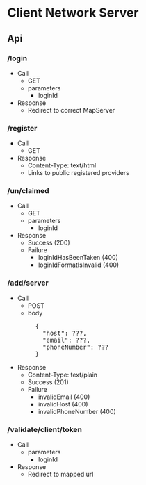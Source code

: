 # Client Network Server

## Api

### /login
- Call
  - GET
  - parameters
    - loginId
- Response
  - Redirect to correct MapServer

### /register
- Call
  - GET
- Response
  - Content-Type: text/html
  - Links to public registered providers

### /un/claimed
- Call
  - GET
  - parameters
    - loginId
- Response
  - Success (200)
  - Failure
    - loginIdHasBeenTaken (400)
    - loginIdFormatIsInvalid (400)

### /add/server
- Call
  - POST
  - body
    <pre>
      {
        "host": ???,
        "email": ???,
        "phoneNumber": ???
      }
    </pre>
- Response
  - Content-Type: text/plain
  - Success (201)
  - Failure
    - invalidEmail (400)
    - invalidHost (400)
    - invalidPhoneNumber (400)

### /validate/client/token
- Call
  - parameters
    - loginId
- Response
  - Redirect to mapped url
